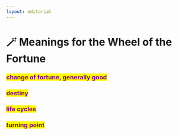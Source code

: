 ```yaml
---
layout: editorial
---
```


# 🪄 Meanings for the Wheel of the Fortune

### <mark style="color:purple;">change of fortune, generally good</mark>&#x20;

### <mark style="color:purple;">destiny</mark>&#x20;

### <mark style="color:purple;">life cycles</mark>&#x20;

### <mark style="color:purple;">turning point</mark>

